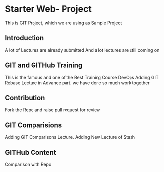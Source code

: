 # Starter Web- Project
This is GIT Project, which we are using as Sample Project

## Introduction
A lot of Lectures are already submitted
And a lot lectures are still coming on

## GIT and GITHub Training
This is the famous and one of the Best Training Course DevOps
Adding GIT Rebase Lecture in Advance part. we have done so much work together

## Contribution
Fork the Repo and raise pull request for review

## GIT Comparisions
Adding GIT Comparisons Lecture.
Adding New Lecture of Stash

## GITHub Content
Comparison with Repo
